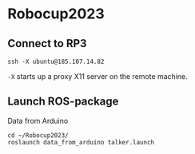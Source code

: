 # Robocup2023

## Connect to RP3
```
ssh -X ubuntu@185.107.14.82
```
```-X``` starts up a proxy X11 server on the remote machine.

## Launch ROS-package

Data from Arduino
```
cd ~/Robocup2023/
roslaunch data_from_arduino talker.launch
```